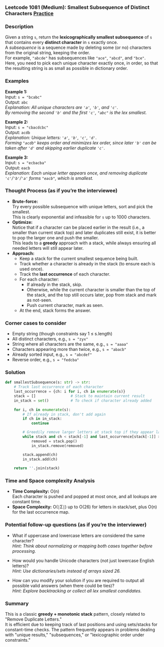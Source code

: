 ### Leetcode 1081 (Medium): Smallest Subsequence of Distinct Characters [Practice](https://leetcode.com/problems/smallest-subsequence-of-distinct-characters)

### Description  
Given a string `s`, return the **lexicographically smallest subsequence** of `s` that contains every **distinct character** in `s` exactly once.  
A *subsequence* is a sequence made by deleting some (or no) characters from the original string, keeping the order.  
For example, `"abcde"` has subsequences like `"ace"`, `"abcd"`, and `"bce"`.  
Here, you need to pick each unique character exactly once, in order, so that the resulting string is as small as possible in dictionary order.

### Examples  

**Example 1:**  
Input: `s = "bcabc"`  
Output: `abc`  
*Explanation: All unique characters are `'a'`, `'b'`, and `'c'`.  
By removing the second `'b'` and the first `'c'`, `"abc"` is the lex smallest.*

**Example 2:**  
Input: `s = "cbacdcbc"`  
Output: `acdb`  
*Explanation: Unique letters: `'a'`, `'b'`, `'c'`, `'d'`.  
Forming `"acdb"` keeps order and minimizes lex order, since later `'b'` can be taken after `'d'` and skipping earlier duplicate `'c'`.*

**Example 3:**  
Input: `s = "ecbacba"`  
Output: `eacb`  
*Explanation: Each unique letter appears once, and removing duplicate `'c'`/`'b'`/`'a'` forms `"eacb"`, which is smallest.*

### Thought Process (as if you’re the interviewee)  
- **Brute-force:**  
  Try every possible subsequence with unique letters, sort and pick the smallest.  
  This is clearly exponential and infeasible for `s` up to 1000 characters.
- **Optimize:**  
  Notice that if a character can be placed earlier in the result (i.e., a smaller than current stack top) and later duplicates still exist, it is better to pop the larger one and push the smaller.  
  This leads to a **greedy** approach with a stack, while always ensuring all needed letters will still appear later.
- **Approach:**  
  - Keep a stack for the current smallest sequence being built.
  - Track whether a character is already in the stack (to ensure each is used once).
  - Track the **last occurrence** of each character.
  - For each character:
    - If already in the stack, skip.
    - Otherwise, while the current character is smaller than the top of the stack, and the top still occurs later, pop from stack and mark as not-seen.
    - Push current character, mark as seen.
  - At the end, stack forms the answer.

### Corner cases to consider  
- Empty string (though constraints say 1 ≤ s.length)
- All distinct characters, e.g., `s = "zyx"`
- String where all characters are the same, e.g., `s = "aaaa"`
- Characters appearing more than twice, e.g., `s = "abacb"`
- Already sorted input, e.g., `s = "abcdef"`
- Reverse order, e.g., `s = "fedcba"`

### Solution

```python
def smallestSubsequence(s: str) -> str:
    # Track last occurrence of each character
    last_occurrence = {ch: i for i, ch in enumerate(s)}
    stack = []                # Stack to maintain current result
    in_stack = set()          # To check if character already added
    
    for i, ch in enumerate(s):
        # If already in stack, don't add again
        if ch in in_stack:
            continue

        # Greedily remove larger letters at stack top if they appear later
        while stack and ch < stack[-1] and last_occurrence[stack[-1]] > i:
            removed = stack.pop()
            in_stack.remove(removed)

        stack.append(ch)
        in_stack.add(ch)
    
    return ''.join(stack)
```

### Time and Space complexity Analysis  

- **Time Complexity:** O(n)  
  Each character is pushed and popped at most once, and all lookups are constant time.
- **Space Complexity:** O(∣Σ∣) up to O(26) for letters in stack/set, plus O(n) for the last occurrence map.

### Potential follow-up questions (as if you’re the interviewer)  

- What if uppercase and lowercase letters are considered the same character?  
  *Hint: Think about normalizing or mapping both cases together before processing.*

- How would you handle Unicode characters (not just lowercase English letters)?  
  *Hint: Use dictionaries/sets instead of arrays sized 26.*

- How can you modify your solution if you are required to output all possible valid answers (when there could be ties)?  
  *Hint: Explore backtracking or collect all lex smallest candidates.*

### Summary
This is a classic **greedy + monotonic stack** pattern, closely related to "Remove Duplicate Letters."  
It is efficient due to keeping track of last positions and using sets/stacks for constant-time checks. The pattern frequently appears in problems dealing with "unique results," "subsequences," or "lexicographic order under constraints."